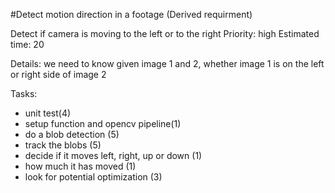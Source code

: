 #Detect motion direction in a footage (Derived requirment)

Detect if camera is moving to the left or to the right
Priority: high
Estimated time: 20

Details:
we need to know given image 1 and 2, whether image 1 is on the left or right side of image 2

Tasks:
- unit test(4)
- setup function and opencv pipeline(1)
- do a blob detection (5)
- track the blobs (5)
- decide if it moves left, right, up or down (1)
- how much it has moved (1)
- look for potential optimization (3)
